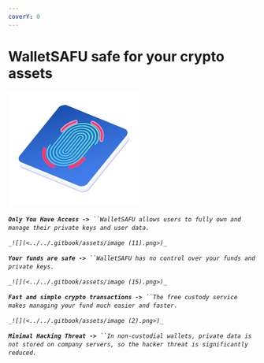 ```yaml
---
coverY: 0
---
```


# WalletSAFU safe for your crypto assets

![](../../.gitbook/assets/image.png)

_**`Only You Have Access ->`**` ``WalletSAFU allows users to fully own and manage their private keys and user data.`_

_``_![](<../../.gitbook/assets/image (11).png>)_``_

_**`Your funds are safe ->`**` ``WalletSAFU has no control over your funds and private keys.`_

_``_![](<../../.gitbook/assets/image (15).png>)_``_

_**`Fast and simple crypto transactions ->`**` ``The free custody service makes managing your fund much easier and faster.`_

_``_![](<../../.gitbook/assets/image (2).png>)_``_

_**`Minimal Hacking Threat ->`**` ``In non-custodial wallets, private data is not stored on company servers, so the hacker threat is significantly reduced.`_
